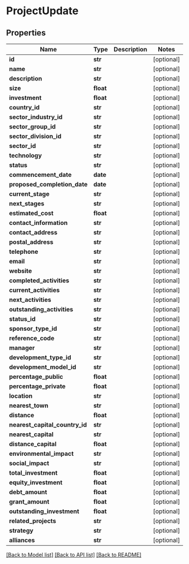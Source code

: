 # ProjectUpdate

## Properties
Name | Type | Description | Notes
------------ | ------------- | ------------- | -------------
**id** | **str** |  | [optional] 
**name** | **str** |  | [optional] 
**description** | **str** |  | [optional] 
**size** | **float** |  | [optional] 
**investment** | **float** |  | [optional] 
**country_id** | **str** |  | [optional] 
**sector_industry_id** | **str** |  | [optional] 
**sector_group_id** | **str** |  | [optional] 
**sector_division_id** | **str** |  | [optional] 
**sector_id** | **str** |  | [optional] 
**technology** | **str** |  | [optional] 
**status** | **str** |  | [optional] 
**commencement_date** | **date** |  | [optional] 
**proposed_completion_date** | **date** |  | [optional] 
**current_stage** | **str** |  | [optional] 
**next_stages** | **str** |  | [optional] 
**estimated_cost** | **float** |  | [optional] 
**contact_information** | **str** |  | [optional] 
**contact_address** | **str** |  | [optional] 
**postal_address** | **str** |  | [optional] 
**telephone** | **str** |  | [optional] 
**email** | **str** |  | [optional] 
**website** | **str** |  | [optional] 
**completed_activities** | **str** |  | [optional] 
**current_activities** | **str** |  | [optional] 
**next_activities** | **str** |  | [optional] 
**outstanding_activities** | **str** |  | [optional] 
**status_id** | **str** |  | [optional] 
**sponsor_type_id** | **str** |  | [optional] 
**reference_code** | **str** |  | [optional] 
**manager** | **str** |  | [optional] 
**development_type_id** | **str** |  | [optional] 
**development_model_id** | **str** |  | [optional] 
**percentage_public** | **float** |  | [optional] 
**percentage_private** | **float** |  | [optional] 
**location** | **str** |  | [optional] 
**nearest_town** | **str** |  | [optional] 
**distance** | **float** |  | [optional] 
**nearest_capital_country_id** | **str** |  | [optional] 
**nearest_capital** | **str** |  | [optional] 
**distance_capital** | **float** |  | [optional] 
**environmental_impact** | **str** |  | [optional] 
**social_impact** | **str** |  | [optional] 
**total_investment** | **float** |  | [optional] 
**equity_investment** | **float** |  | [optional] 
**debt_amount** | **float** |  | [optional] 
**grant_amount** | **float** |  | [optional] 
**outstanding_investment** | **float** |  | [optional] 
**related_projects** | **str** |  | [optional] 
**strategy** | **str** |  | [optional] 
**alliances** | **str** |  | [optional] 

[[Back to Model list]](../README.md#documentation-for-models) [[Back to API list]](../README.md#documentation-for-api-endpoints) [[Back to README]](../README.md)


